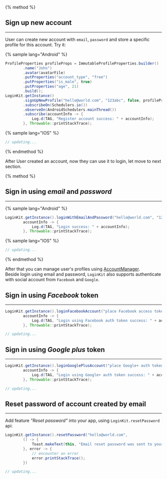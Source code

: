 {% method %}
## Sign up new account
-------------
User can create new account with `email`, `password` and store a specific profile for this account.
Try it:

{% sample lang="Android" %}
```java
ProfileProperties profileProps = ImmutableProfileProperties.builder()
        .name("John")  
        .avatar(avatarFile)
        .putProperties("account_type", "free")
        .putProperties("is_male", true)
        .putProperties("age", 21)
        .build();
LoginKit.getInstance()
        .signUpNewProfile("hello@world.com", "123abc", false, profileProps)
        .subscribeOn(Schedulers.io())
        .observeOn(AndroidSchedulers.mainThread())
        .subscribe(accountInfo -> {
            Log.d(TAG, "Register account success: " + accountInfo);
        }, Throwable::printStackTrace);
```

{% sample lang="IOS" %}
```swift
// updating...
```

{% endmethod %}

After User created an account, now they can use it to login, let move to next section.

{% method %}

## Sign in using _email_ and _password_
----------

{% sample lang="Android" %}

```java
LoginKit.getInstance().loginWithEmailAndPassword("hello@world.com", "123abc",
        accountInfo -> {
            Log.d(TAG, "Login success: " + accountInfo);
        }, Throwable::printStackTrace);
```

{% sample lang="IOS" %}

```swift
// updating...
```

{% endmethod %}

After that you can manage user's profiles using [AccountManager](02_Account_Manager.md). <br>
Beside login using email and password, `LoginKit` also supports authenticate with social account from `Facebook` and `Google`.

## Sign in using _Facebook_ token
----------
```java
LoginKit.getInstance().loginFacebookAccount("place Facebook access token here",
        accountInfo -> {
            Log.d(TAG, "Login using Facebook auth token success: " + accountInfo);
        }, Throwable::printStackTrace);
```
```swift
// updating...
```
## Sign in using _Google plus_ token
---------
```java
LoginKit.getInstance().loginGooglePlusAccount("place Google+ auth token here",
        accountInfo -> {
            Log.d(TAG, "Login using Google+ auth token success: " + accountInfo);
        }, Throwable::printStackTrace);
```
```swift
// updating...
```
## Reset password of account created by email
--------
Add feature _"Reset password"_ into your app, using `LoginKit.resetPassword` api:
```java
LoginKit.getInstance().resetPassword("hello@world.com",
        () -> {
            Toast.makeText(this, "Email reset password was sent to your inbox.", Toast.LENGTH_SHORT).show();
        }, error -> {
            // encounter an error
            error.printStackTrace();
        })
```
```swift
// updating...
```
